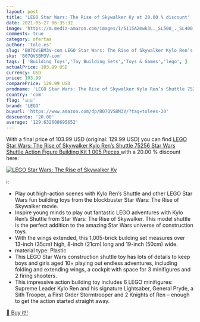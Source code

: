 ```yaml
---
layout: post
title: 'LEGO Star Wars: The Rise of Skywalker Ky at 20.00 % discount'
date: 2021-05-27 06:35:32
image: 'https://m.media-amazon.com/images/I/5115A2mwk3L._SL500_._SL400_.jpg'
comments: true
category: ofertas
author: 'tole.es'
slug: 'B07QVSBM3V-com LEGO Star Wars: The Rise of Skywalker Kylo Ren’s Shuttle...'
sku: 'B07QVSBM3V-com'
tags: [ 'Building Toys','Toy Building Sets','Toys & Games','lego', ]
actualPrice: 103.99 USD
currency: USD
price: 103.99
comparePrice: 129.99 USD
prodname: 'LEGO Star Wars: The Rise of Skywalker Kylo Ren’s Shuttle 75256 Star Wars Shuttle Action Figure Building Kit  1 005 Pieces '
country: 'com'
flag: '🇺🇸'
brand: 'LEGO'
buyurl: 'https://www.amazon.com/dp/B07QVSBM3V/?tag=tolees-20'
descuento: '20.00'
average: '129.632608695652'
---
```


With a final price of 103.99 USD (original: 129.99 USD) you can find [LEGO Star Wars: The Rise of Skywalker Kylo Ren’s Shuttle 75256 Star Wars Shuttle Action Figure Building Kit  1 005 Pieces ](https://www.amazon.com/dp/B07QVSBM3V/?tag=tolees-20) with a  20.00 % discount here:

[![LEGO Star Wars: The Rise of Skywalker Ky](https://m.media-amazon.com/images/I/5115A2mwk3L._SL500_._SL400_.jpg)](https://www.amazon.com/dp/B07QVSBM3V/?tag=tolees-20)

ℹ️:

- Play out high-action scenes with Kylo Ren’s Shuttle and other LEGO Star Wars fun building toys from the blockbuster Star Wars: The Rise of Skywalker movie.
- Inspire young minds to play out fantastic LEGO adventures with Kylo Ren’s Shuttle from Star Wars: The Rise of Skywalker. This model shuttle is the perfect addition to the amazing Star Wars universe of construction toys.
- With the wings extended, this 1,005-brick building set measures over 13-inch (35cm) high, 8-inch (21cm) long and 19-inch (50cm) wide.
- material type: Plastic
- This LEGO Star Wars construction shuttle toy has lots of details to keep boys and girls aged 10+ playing out endless adventures, including folding and extending wings, a cockpit with space for 3 minifigures and 2 firing shooters.
- This impressive action building toy includes 6 LEGO minifigures: Supreme Leader Kylo Ren and his signature Lightsaber, General Pryde, a Sith Trooper, a First Order Stormtrooper and 2 Knights of Ren – enough to get the action started straight away.

[🛒 Buy it!!](https://www.amazon.com/dp/B07QVSBM3V/?tag=tolees-20)
